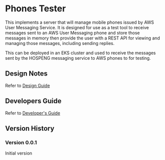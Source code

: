 # Phones Tester

This implements a server that will manage mobile phones issued by AWS User Messaging Service. It is designed for use as a test tool to receive messages sent to an AWS User Messaging phone and store those messages in memory then provide the user with a REST API for viewing and managing those messages,  including sending replies.

This can be deployed in an EKS cluster and used to receive the messages sent by the HOSPENG messaging service to AWS phones to for testing.

## Design Notes

Refer to [Design Guide](docs/design-guide.md)

## Developers Guide

Refer to [Developer's Guide](docs/dev-guide.md)

## Version History

### Version 0.0.1

Initial version
